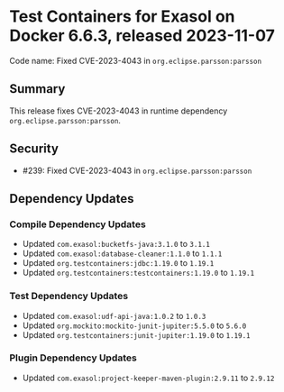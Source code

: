 # Test Containers for Exasol on Docker 6.6.3, released 2023-11-07

Code name: Fixed CVE-2023-4043 in `org.eclipse.parsson:parsson`

## Summary

This release fixes CVE-2023-4043 in runtime dependency `org.eclipse.parsson:parsson`.

## Security

* #239: Fixed CVE-2023-4043 in `org.eclipse.parsson:parsson`

## Dependency Updates

### Compile Dependency Updates

* Updated `com.exasol:bucketfs-java:3.1.0` to `3.1.1`
* Updated `com.exasol:database-cleaner:1.1.0` to `1.1.1`
* Updated `org.testcontainers:jdbc:1.19.0` to `1.19.1`
* Updated `org.testcontainers:testcontainers:1.19.0` to `1.19.1`

### Test Dependency Updates

* Updated `com.exasol:udf-api-java:1.0.2` to `1.0.3`
* Updated `org.mockito:mockito-junit-jupiter:5.5.0` to `5.6.0`
* Updated `org.testcontainers:junit-jupiter:1.19.0` to `1.19.1`

### Plugin Dependency Updates

* Updated `com.exasol:project-keeper-maven-plugin:2.9.11` to `2.9.12`

